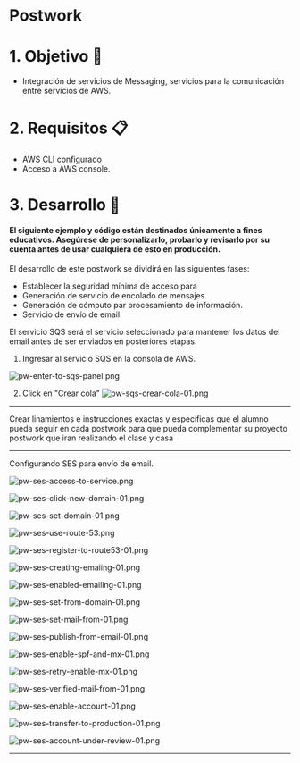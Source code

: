 # Postwork


# 1. Objetivo 🎯
- Integración de servicios de Messaging, servicios para la comunicación entre servicios de AWS.

# 2. Requisitos 📋
- AWS CLI configurado
- Acceso a AWS console.

# 3. Desarrollo 📑
#### El siguiente ejemplo y código están destinados únicamente a fines educativos. Asegúrese de personalizarlo, probarlo y revisarlo por su cuenta antes de usar cualquiera de esto en producción.

El desarrollo de este postwork se dividirá en las siguientes fases:
* Establecer la seguridad mínima de acceso para  
* Generación de servicio de encolado de mensajes.
* Generación de cómputo par procesamiento de información.
* Servicio de envío de email.




El servicio SQS será el servicio seleccionado para mantener los datos del email antes de ser enviados en posteriores etapas.

1. Ingresar al servicio SQS en la consola de AWS.

![pw-enter-to-sqs-panel.png](pw-enter-to-sqs-panel.png)

2. Click en "Crear cola"
![pw-sqs-crear-cola-01.png](pw-sqs-crear-cola-01.png)




---------------------
Crear linamientos e instrucciones exactas y específicas que el alumno pueda seguir en cada postwork para que pueda complementar su proyecto postwork que iran realizando el clase y casa




-------------------------
Configurando SES para envío de email.

![pw-ses-access-to-service.png](pw-ses-access-to-service.png)

![pw-ses-click-new-domain-01.png](pw-ses-click-new-domain-01.png)


![pw-ses-set-domain-01.png](pw-ses-set-domain-01.png)


![pw-ses-use-route-53.png](pw-ses-use-route-53.png)


![pw-ses-register-to-route53-01.png](pw-ses-register-to-route53-01.png)


![pw-ses-creating-emaiing-01.png](pw-ses-creating-emaiing-01.png)

![pw-ses-enabled-emailing-01.png](pw-ses-enabled-emailing-01.png)

![pw-ses-set-from-domain-01.png](pw-ses-set-from-domain-01.png)


![pw-ses-set-mail-from-01.png](pw-ses-set-mail-from-01.png)


![pw-ses-publish-from-email-01.png](pw-ses-publish-from-email-01.png)


![pw-ses-enable-spf-and-mx-01.png](pw-ses-enable-spf-and-mx-01.png)


![pw-ses-retry-enable-mx-01.png](pw-ses-retry-enable-mx-01.png)


![pw-ses-verified-mail-from-01.png](pw-ses-verified-mail-from-01.png)

![pw-ses-enable-account-01.png](pw-ses-enable-account-01.png)


![pw-ses-transfer-to-production-01.png](pw-ses-transfer-to-production-01.png)


![pw-ses-account-under-review-01.png](pw-ses-account-under-review-01.png)



----------------------------------------


